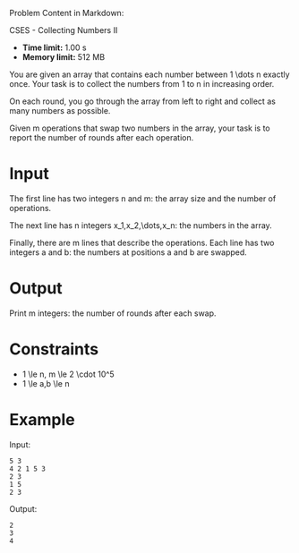 Problem Content in Markdown:


CSES \- Collecting Numbers II




* **Time limit:** 1\.00 s
* **Memory limit:** 512 MB




You are given an array that contains each number between 1 \\dots n exactly once. Your task is to collect the numbers from 1 to n in increasing order.


On each round, you go through the array from left to right and collect as many numbers as possible.


Given m operations that swap two numbers in the array, your task is to report the number of rounds after each operation.


Input
=====


The first line has two integers n and m: the array size and the number of operations.


The next line has n integers x\_1,x\_2,\\dots,x\_n: the numbers in the array.


Finally, there are m lines that describe the operations. Each line has two integers a and b: the numbers at positions a and b are swapped.


Output
======


Print m integers: the number of rounds after each swap.


Constraints
===========


* 1 \\le n, m \\le 2 \\cdot 10^5
* 1 \\le a,b \\le n


Example
=======


Input:



```
5 3
4 2 1 5 3
2 3
1 5
2 3

```

Output:



```
2
3
4

```
 
